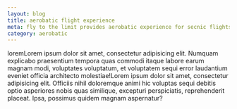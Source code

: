 ```yaml
---
layout: blog
title: aerobatic flight experience
meta: fly to the limit provides aerobatic experience for secnic flights.
category: aerobatic
---
```




loremLorem ipsum dolor sit amet, consectetur adipisicing elit. Numquam explicabo praesentium tempora quas commodi itaque labore earum magnam modi, voluptates voluptatum, et voluptatem sequi error laudantium eveniet officia architecto molestiae!Lorem ipsum dolor sit amet, consectetur adipisicing elit. Officiis nihil doloremque animi hic voluptas sequi debitis optio asperiores nobis quas similique, excepturi perspiciatis, reprehenderit placeat. Ipsa, possimus quidem magnam aspernatur?